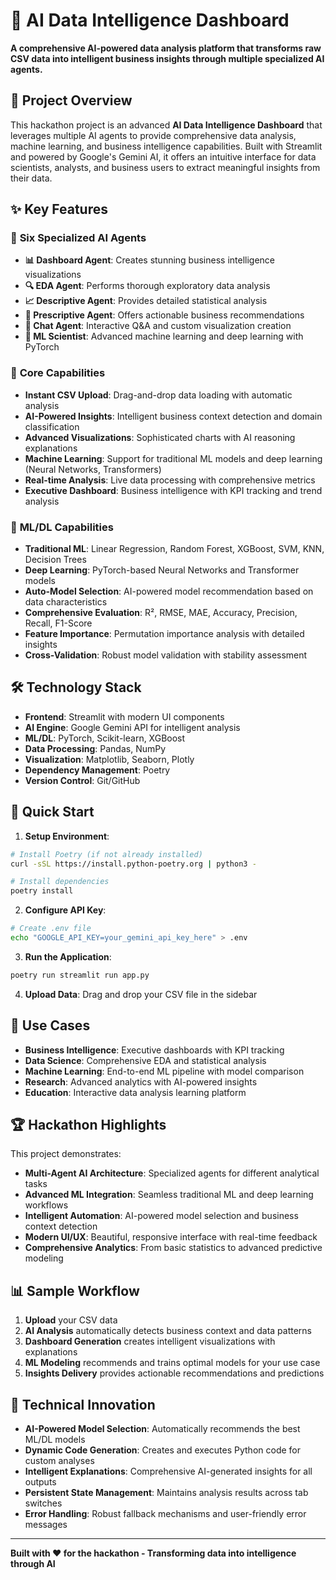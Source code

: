 ﻿# 🤖 AI Data Intelligence Dashboard

**A comprehensive AI-powered data analysis platform that transforms raw CSV data into intelligent business insights through multiple specialized AI agents.**

## 🚀 Project Overview

This hackathon project is an advanced **AI Data Intelligence Dashboard** that leverages multiple AI agents to provide comprehensive data analysis, machine learning, and business intelligence capabilities. Built with Streamlit and powered by Google's Gemini AI, it offers an intuitive interface for data scientists, analysts, and business users to extract meaningful insights from their data.

## ✨ Key Features

### 🤖 **Six Specialized AI Agents**
- **📊 Dashboard Agent**: Creates stunning business intelligence visualizations
- **🔍 EDA Agent**: Performs thorough exploratory data analysis  
- **📈 Descriptive Agent**: Provides detailed statistical analysis
- **🎯 Prescriptive Agent**: Offers actionable business recommendations
- **💬 Chat Agent**: Interactive Q&A and custom visualization creation
- **🤖 ML Scientist**: Advanced machine learning and deep learning with PyTorch

### 🎯 **Core Capabilities**
- **Instant CSV Upload**: Drag-and-drop data loading with automatic analysis
- **AI-Powered Insights**: Intelligent business context detection and domain classification
- **Advanced Visualizations**: Sophisticated charts with AI reasoning explanations
- **Machine Learning**: Support for traditional ML models and deep learning (Neural Networks, Transformers)
- **Real-time Analysis**: Live data processing with comprehensive metrics
- **Executive Dashboard**: Business intelligence with KPI tracking and trend analysis

### 🔬 **ML/DL Capabilities**
- **Traditional ML**: Linear Regression, Random Forest, XGBoost, SVM, KNN, Decision Trees
- **Deep Learning**: PyTorch-based Neural Networks and Transformer models
- **Auto-Model Selection**: AI-powered model recommendation based on data characteristics
- **Comprehensive Evaluation**: R², RMSE, MAE, Accuracy, Precision, Recall, F1-Score
- **Feature Importance**: Permutation importance analysis with detailed insights
- **Cross-Validation**: Robust model validation with stability assessment

## 🛠️ **Technology Stack**

- **Frontend**: Streamlit with modern UI components
- **AI Engine**: Google Gemini API for intelligent analysis
- **ML/DL**: PyTorch, Scikit-learn, XGBoost
- **Data Processing**: Pandas, NumPy
- **Visualization**: Matplotlib, Seaborn, Plotly
- **Dependency Management**: Poetry
- **Version Control**: Git/GitHub

## 🚀 **Quick Start**

1. **Setup Environment**:
```bash
# Install Poetry (if not already installed)
curl -sSL https://install.python-poetry.org | python3 -

# Install dependencies
poetry install
```

2. **Configure API Key**:
```bash
# Create .env file
echo "GOOGLE_API_KEY=your_gemini_api_key_here" > .env
```

3. **Run the Application**:
```bash
poetry run streamlit run app.py
```

4. **Upload Data**: Drag and drop your CSV file in the sidebar

## 🎯 **Use Cases**

- **Business Intelligence**: Executive dashboards with KPI tracking
- **Data Science**: Comprehensive EDA and statistical analysis
- **Machine Learning**: End-to-end ML pipeline with model comparison
- **Research**: Advanced analytics with AI-powered insights
- **Education**: Interactive data analysis learning platform

## 🏆 **Hackathon Highlights**

This project demonstrates:
- **Multi-Agent AI Architecture**: Specialized agents for different analytical tasks
- **Advanced ML Integration**: Seamless traditional ML and deep learning workflows
- **Intelligent Automation**: AI-powered model selection and business context detection
- **Modern UI/UX**: Beautiful, responsive interface with real-time feedback
- **Comprehensive Analytics**: From basic statistics to advanced predictive modeling

## 📊 **Sample Workflow**

1. **Upload** your CSV data
2. **AI Analysis** automatically detects business context and data patterns
3. **Dashboard Generation** creates intelligent visualizations with explanations
4. **ML Modeling** recommends and trains optimal models for your use case
5. **Insights Delivery** provides actionable recommendations and predictions

## 🔧 **Technical Innovation**

- **AI-Powered Model Selection**: Automatically recommends the best ML/DL models
- **Dynamic Code Generation**: Creates and executes Python code for custom analyses
- **Intelligent Explanations**: Comprehensive AI-generated insights for all outputs
- **Persistent State Management**: Maintains analysis results across tab switches
- **Error Handling**: Robust fallback mechanisms and user-friendly error messages

---

**Built with ❤️ for the hackathon - Transforming data into intelligence through AI**